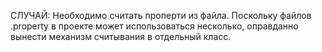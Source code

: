 СЛУЧАЙ: Необходимо считать проперти из файла. Поскольку файлов .property в проекте может использоваться несколько, оправданно вынести механизм считывания в отдельный класс.
